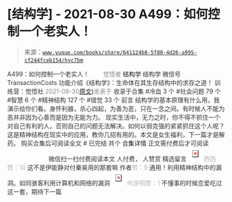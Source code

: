 # [结构学] - 2021-08-30 A499：如何控制一个老实人！

> 来源：[`www.yuque.com/books/share/641124b8-5f80-4d26-a995-cf244fceb154/hyc7bm`](https://www.yuque.com/books/share/641124b8-5f80-4d26-a995-cf244fceb154/hyc7bm)

<ne-p id="520f42f3293818f927861ebbd5b15da4_p_0" data-lake-id="520f42f3293818f927861ebbd5b15da4_p_0"><ne-text id="ubef91cc0" style="color: rgb(51, 51, 51);">A499：如何控制一个老实人！</ne-text></ne-p> <ne-p id="9763c89ee1a2b22eff08f6028e79a094" data-lake-id="9763c89ee1a2b22eff08f6028e79a094"><ne-text id="u7884cbbe" ne-fontsize="12" style="color: rgb(255, 255, 255);">原创</ne-text><ne-text id="u85f95f44" style="color: rgb(140, 140, 140);">觉悟者</ne-text> <ne-text id="u6b26462b" ne-fontsize="14">结构学</ne-text></ne-p> <ne-p id="3c5087b2992984f6178b41246116a12e" data-lake-id="3c5087b2992984f6178b41246116a12e"><ne-text id="ufd2d4d84" ne-fontsize="14" ne-bold="true" style="color: rgb(51, 51, 51);">结构学</ne-text></ne-p> <ne-p id="17215eed14eb786a917683609314659c" data-lake-id="17215eed14eb786a917683609314659c"><ne-text id="u16c4be32" ne-fontsize="14" style="color: rgb(51, 51, 51);">微信号</ne-text><ne-text id="u3f8648bb" ne-fontsize="14" style="color: rgb(51, 51, 51);">TransactionCosts</ne-text></ne-p> <ne-p id="0c33bd776fb7d789fbeb41de5eebd019" data-lake-id="0c33bd776fb7d789fbeb41de5eebd019"><ne-text id="u12b5448d" ne-fontsize="14" style="color: rgb(51, 51, 51);">功能介绍</ne-text><ne-text id="u922d5acc" ne-fontsize="14" style="color: rgb(51, 51, 51);">《结构学》：生命体在其生存结构中的求存之道！ 训练营：觉悟社</ne-text></ne-p> <ne-p id="2a9ff4898869aee0735600d84c135c5c" data-lake-id="2a9ff4898869aee0735600d84c135c5c"><ne-text id="ub1f7fba9" style="color: rgb(140, 140, 140);">2021-08-30</ne-text>[<ne-text id="u2c32d823" ne-fontsize="14">原文</ne-text>](https://mp.weixin.qq.com/s?__biz=MzIzMDYwOTM0Mg==&mid=2247486301&idx=1&sn=f4bfec024d8688c8555dd21b85deea31&chksm=e8b1938cdfc61a9a1e2d8a8fa37d495cf337bc34215939caced14a58dd32b46ad59646d0e928#rd))<ne-text id="u5bb6fb77" ne-fontsize="14" style="color: rgb(140, 140, 140);">发表于</ne-text></ne-p> <ne-p id="3a5d93a5c62543edcba011340bb512c9" data-lake-id="3a5d93a5c62543edcba011340bb512c9"><ne-text id="u26de614c" style="color: rgb(51, 51, 51);">收录于合集</ne-text></ne-p> <ne-p id="4a77927fbd4cb27f7aa02a15ec12cb39" data-lake-id="4a77927fbd4cb27f7aa02a15ec12cb39"><ne-text id="u6e3a063a" style="color: rgb(51, 51, 51);">#冷血 3 个</ne-text></ne-p> <ne-p id="183e9cae134614b583eb5ce5092c2a15" data-lake-id="183e9cae134614b583eb5ce5092c2a15"><ne-text id="uae3a4d2c" style="color: rgb(51, 51, 51);">#社会问题 79 个</ne-text></ne-p> <ne-p id="e111509af650fb3853e51b3e81d70f36" data-lake-id="e111509af650fb3853e51b3e81d70f36"><ne-text id="uaa34a8dc" style="color: rgb(51, 51, 51);">#智慧 6 个</ne-text></ne-p> <ne-p id="2da17da6bdf11aea56daa0837da0d4b9" data-lake-id="2da17da6bdf11aea56daa0837da0d4b9"><ne-text id="u96576978" style="color: rgb(51, 51, 51);">#精神结构 127 个</ne-text></ne-p> <ne-p id="edff055ae8aa4e829bc9d369b8624002" data-lake-id="edff055ae8aa4e829bc9d369b8624002"><ne-text id="u9e805add" style="color: rgb(51, 51, 51);">#错觉 33 个</ne-text></ne-p> <ne-p id="a0be035aac9cf99dbc61d9696e09cc09" data-lake-id="a0be035aac9cf99dbc61d9696e09cc09"><ne-text id="u2d612e8e" style="color: rgb(51, 51, 51);">前言</ne-text></ne-p> <ne-p id="a3115bb68a121f57b188c3c0003d0ee4" data-lake-id="a3115bb68a121f57b188c3c0003d0ee4"><ne-text id="u98b36291" style="color: rgb(51, 51, 51);">结构学的基本原理有什么用，我演示给你们看。身怀利器，杀心四起，为善为恶，只在一念之间。有时候人不能为恶并非因为心善而是因为无能为力。</ne-text></ne-p> <ne-p id="057a681260088546113c7421ef137733" data-lake-id="057a681260088546113c7421ef137733"><ne-text id="u76765bc5" style="color: rgb(51, 51, 51);">现实生活中，无力之时，你不得不抓住一个对自己有利的人，否则自己的问题无法解决。如何以弱克强的紧紧抓住这个人呢？这是精神结构在现实中的应用，教你几招有用的。本文是女生福利，下一篇才是解药。</ne-text></ne-p> <ne-p id="4f880dc74adab517942166e4a4d4261d" data-lake-id="4f880dc74adab517942166e4a4d4261d" ne-alignment="center"><ne-text id="uca40aab5" style="color: rgb(51, 51, 51);">购买合集后可阅读全文</ne-text></ne-p> <ne-p id="400b89674e36ecfb82ebfc2423381603" data-lake-id="400b89674e36ecfb82ebfc2423381603" ne-alignment="center"><ne-text id="u01eb58f3" style="color: rgb(51, 51, 51);">#</ne-text></ne-p> <ne-p id="938ebf02fac8016118171273abd7ee83" data-lake-id="938ebf02fac8016118171273abd7ee83" ne-alignment="center"><ne-text id="uc241a09e" style="color: rgb(51, 51, 51);">已完结 共个</ne-text></ne-p> <ne-p id="099032a8c7f20f0e86e2a4c7ca84ad02" data-lake-id="099032a8c7f20f0e86e2a4c7ca84ad02" ne-alignment="center"><ne-text id="u50673541" ne-fontsize="16">合集详情</ne-text></ne-p> <ne-p id="fb6852b3f54c4f082907a3892c1e9673" data-lake-id="fb6852b3f54c4f082907a3892c1e9673" ne-alignment="center"><ne-text id="u4e32a292" style="color: rgb(51, 51, 51);">正文需付费后才可阅读</ne-text></ne-p> <ne-p id="a3b029353a741147df146c0d130f1c68" data-lake-id="a3b029353a741147df146c0d130f1c68" ne-alignment="center"><ne-text id="u0e5c9227" style="color: rgb(255, 255, 255);">加载中</ne-text></ne-p> <ne-p id="a22d23a811d5348192be230b7f3fdcf8" data-lake-id="a22d23a811d5348192be230b7f3fdcf8" ne-alignment="center"><ne-text id="ube9cede5" style="color: rgb(255, 255, 255);"> 微信豆购买</ne-text></ne-p> <ne-p id="f77a2a227a39466b09a6b417a0b833a5" data-lake-id="f77a2a227a39466b09a6b417a0b833a5" ne-alignment="center"><ne-text id="uc28ea136" style="color: rgb(51, 51, 51);">微信扫一扫付费阅读本文</ne-text></ne-p> <ne-p id="473c0c45442a927e00340661cda0ec4d" data-lake-id="473c0c45442a927e00340661cda0ec4d" ne-alignment="center"><ne-text id="u35a2a422" ne-fontsize="13" style="color: rgb(51, 51, 51);">人付费， 人赞赏</ne-text></ne-p> <ne-h3 id="Qi3za" data-lake-id="Qi3za"><ne-heading-ext><ne-heading-anchor></ne-heading-anchor><ne-heading-fold></ne-heading-fold></ne-heading-ext><ne-heading-content><ne-text id="u291584e4" ne-fontsize="16" style="color: rgb(51, 51, 51);">精选留言</ne-text></ne-heading-content></ne-h3> <ne-p id="2f353d635a2b1c522f85a2071f2b5e91" data-lake-id="2f353d635a2b1c522f85a2071f2b5e91"><ne-card data-card-name="image" data-card-type="inline" id="V1Ef2" data-event-boundary="card" style="color: rgb(51, 51, 51);">![](img/6c976c1e84158e9406bff82edc9dbdfd.png)  <ne-p id="b1081ef3a2ff5a515a27be2f1f90d86b" data-lake-id="b1081ef3a2ff5a515a27be2f1f90d86b"><ne-text id="u322d36b0" style="color: rgb(179, 179, 179);">西西赞：10</ne-text></ne-p> <ne-p id="cc3f010bd9a443ddd8d983bd3af8813f" data-lake-id="cc3f010bd9a443ddd8d983bd3af8813f"><ne-text id="ucc06431d" style="color: rgb(51, 51, 51);">这不是伊能静对付秦昊用的那套嘛</ne-text></ne-p> <ne-p id="b523d320631d034653323fa3083092e4" data-lake-id="b523d320631d034653323fa3083092e4"><ne-text id="u601b5a88" style="color: rgb(51, 51, 51);">作者</ne-text><ne-text id="u8e2656f9" style="color: rgb(179, 179, 179);">赞：9</ne-text></ne-p> <ne-p id="562c6364acff85d2223c83e5d27cd7b3" data-lake-id="562c6364acff85d2223c83e5d27cd7b3"><ne-text id="u09da6ee7" style="color: rgb(51, 51, 51);">通用！利用精神结构中的漏洞。如同骇客利用计算机和网络的漏洞</ne-text></ne-p> <ne-p id="81741021a6a364521bd4fee821128086" data-lake-id="81741021a6a364521bd4fee821128086"><ne-card data-card-name="image" data-card-type="inline" id="K4b3G" data-event-boundary="card" style="color: rgb(51, 51, 51);">![](img/6836cb55bf244f37df178e3a9aed6aba.png)  <ne-p id="6de213d0937ea0370b7d34b2863fa869" data-lake-id="6de213d0937ea0370b7d34b2863fa869"><ne-text id="u67470afb" style="color: rgb(179, 179, 179);">吟游鸮赞：1</ne-text></ne-p> <ne-p id="4ec928086e258dbbf9451f81905e5617" data-lake-id="4ec928086e258dbbf9451f81905e5617"><ne-text id="uc11cba98" style="color: rgb(51, 51, 51);">不懂事的时候恋爱吃过这一套，期待下一篇</ne-text></ne-p></ne-card></ne-p></ne-card></ne-p>